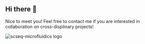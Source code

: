 ## Hi there 👋

Nice to meet you! Feel free to contact me if you are interested in collaboration on cross-displinary projects!

![scseq-microfluidics logo](https://github.com/user-attachments/assets/817ac9f7-02a4-4616-a740-9ef6b155569f)


<!--
**deyongzhu/deyongzhu** is a ✨ _special_ ✨ repository because its `README.md` (this file) appears on your GitHub profile.

Here are some ideas to get you started:

- 🔭 I’m currently working on ...
- 🌱 I’m currently learning ...
- 👯 I’m looking to collaborate on ...
- 🤔 I’m looking for help with ...
- 💬 Ask me about ...
- 📫 How to reach me: ...
- 😄 Pronouns: ...
- ⚡ Fun fact: ...
-->
